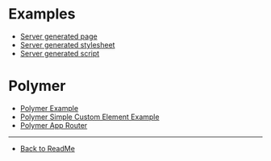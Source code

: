 Examples
========

- [ Server generated page ](./server-generated-page)
- [ Server generated stylesheet ](./server-generated-stylesheet)
- [ Server generated script ](./server-generated-javascript)


# Polymer

- [ Polymer Example ](./polymer-example)
- [ Polymer Simple Custom Element Example ](./polymer-custom)
- [ Polymer App Router ](./polymer-app-router)

***

- [ Back to ReadMe ](/ReadMe)



